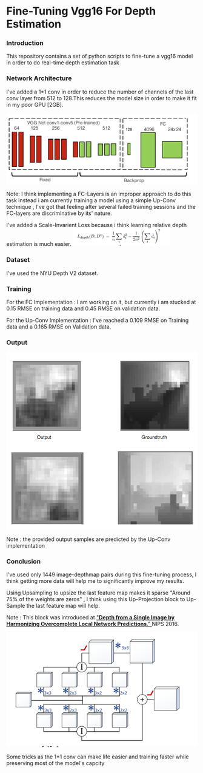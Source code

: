 # Fine-Tuning Vgg16 For Depth Estimation

### Introduction
This repository contains a set of python scripts to fine-tune a vgg16 model in order to do real-time depth estimation task

### Network Architecture
I've added a 1*1 conv in order to reduce the number of channels of the last conv layer from 512 to 128.This reduces the model size in order to make it fit in my poor GPU [2GB].

![img_1](./Arch.png)

Note: I think implementing a FC-Layers is an improper approach to do this task instead i am currently training a model using a simple Up-Conv technique , I've got that feeling after several failed training sessions and the FC-layers are discriminative by its' nature.

I've added a Scale-Invarient Loss because i think learning relative depth estimation is much easier.
![img_1](./loss.png)

### Dataset
I've used the NYU Depth V2 dataset.

### Training
For the FC Implementation : I am working on it, but currently i am stucked at 0.15 RMSE on training data and 0.45 RMSE on validation data.

For the Up-Conv Implementation : I've reached a 0.109 RMSE on Training data and a 0.165 RMSE on Validation data. 

### Output
![img_1](./output.png)

Note : the provided output samples are predicted by the Up-Conv implementation

### Conclusion

I've used only 1449 image-depthmap pairs during this fine-tuning process, I think getting more data will help me to significantly improve my results.

Using Upsampling to upsize the last feature map makes it sparse "Around 75% of the weights are zeros" , I think using this Up-Projection block to Up-Sample the last feature map will help. 

Note : This block was introduced at ["**Depth from a Single Image by Harmonizing Overcomplete Local Network Predictions**," 
](https://arxiv.org/abs/1605.07081) NIPS 2016.

![img_1](./up_projection.png)


 Some tricks as the 1*1 conv can make life easier and training faster while preserving most of the model's capcity


